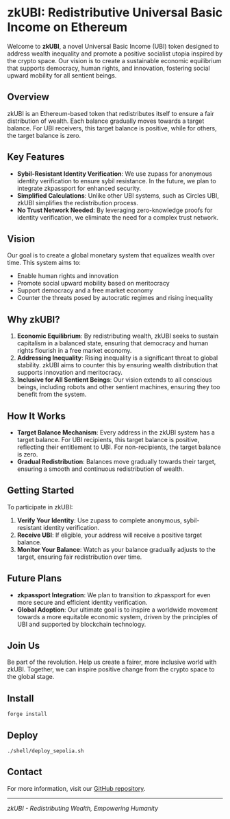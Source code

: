 # zkUBI: Redistributive Universal Basic Income on Ethereum

Welcome to **zkUBI**, a novel Universal Basic Income (UBI) token designed to address wealth inequality and promote a positive socialist utopia inspired by the crypto space. Our vision is to create a sustainable economic equilibrium that supports democracy, human rights, and innovation, fostering social upward mobility for all sentient beings.

## Overview

zkUBI is an Ethereum-based token that redistributes itself to ensure a fair distribution of wealth. Each balance gradually moves towards a target balance. For UBI receivers, this target balance is positive, while for others, the target balance is zero.

## Key Features

- **Sybil-Resistant Identity Verification**: We use zupass for anonymous identity verification to ensure sybil resistance. In the future, we plan to integrate zkpassport for enhanced security.
- **Simplified Calculations**: Unlike other UBI systems, such as Circles UBI, zkUBI simplifies the redistribution process.
- **No Trust Network Needed**: By leveraging zero-knowledge proofs for identity verification, we eliminate the need for a complex trust network.

## Vision

Our goal is to create a global monetary system that equalizes wealth over time. This system aims to:

- Enable human rights and innovation
- Promote social upward mobility based on meritocracy
- Support democracy and a free market economy
- Counter the threats posed by autocratic regimes and rising inequality

## Why zkUBI?

1. **Economic Equilibrium**: By redistributing wealth, zkUBI seeks to sustain capitalism in a balanced state, ensuring that democracy and human rights flourish in a free market economy.
2. **Addressing Inequality**: Rising inequality is a significant threat to global stability. zkUBI aims to counter this by ensuring wealth distribution that supports innovation and meritocracy.
3. **Inclusive for All Sentient Beings**: Our vision extends to all conscious beings, including robots and other sentient machines, ensuring they too benefit from the system.

## How It Works

- **Target Balance Mechanism**: Every address in the zkUBI system has a target balance. For UBI recipients, this target balance is positive, reflecting their entitlement to UBI. For non-recipients, the target balance is zero.
- **Gradual Redistribution**: Balances move gradually towards their target, ensuring a smooth and continuous redistribution of wealth.

## Getting Started

To participate in zkUBI:

1. **Verify Your Identity**: Use zupass to complete anonymous, sybil-resistant identity verification.
2. **Receive UBI**: If eligible, your address will receive a positive target balance.
3. **Monitor Your Balance**: Watch as your balance gradually adjusts to the target, ensuring fair redistribution over time.

## Future Plans

- **zkpassport Integration**: We plan to transition to zkpassport for even more secure and efficient identity verification.
- **Global Adoption**: Our ultimate goal is to inspire a worldwide movement towards a more equitable economic system, driven by the principles of UBI and supported by blockchain technology.

## Join Us

Be part of the revolution. Help us create a fairer, more inclusive world with zkUBI. Together, we can inspire positive change from the crypto space to the global stage.

## Install

```shell
forge install
```

## Deploy

```shell
./shell/deploy_sepolia.sh
```

## Contact

For more information, visit our [GitHub repository](https://github.com/valle-xyz/ZkUbi).

---

_zkUBI - Redistributing Wealth, Empowering Humanity_
